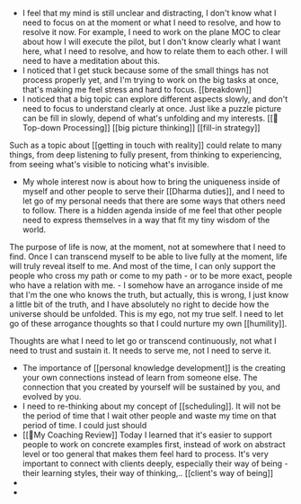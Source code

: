 - I feel that my mind is still unclear and distracting, I don't know what I need to focus on at the moment or what I need to resolve, and how to resolve it now. For example, I need to work on the plane MOC to clear about how I will execute the pilot, but I don't know clearly what I want here, what I need to resolve, and how to relate them to each other. I will need to have a meditation about this.
- I noticed that I get stuck because some of the small things has not process properly yet, and I'm trying to work on the big tasks at once, that's making me feel stress and hard to focus. [[breakdown]]
- I noticed that a big topic can explore different aspects slowly, and don't need to focus to understand clearly at once. Just like a puzzle picture can be fill in slowly, depend of what's unfolding and my interests. [[🌲Top-down Processing]] [[big picture thinking]] [[fill-in strategy]]

Such as a topic about [[getting in touch with reality]] could relate to many things, from deep listening to fully present, from thinking to experiencing, from seeing what's visible to noticing what's invisible.
- My whole interest now is about how to bring the uniqueness inside of myself and other people to serve their [[Dharma duties]], and I need to let go of my personal needs that there are some ways that others need to follow. There is a hidden agenda inside of me feel that other people need to express themselves in a way that fit my tiny wisdom of the world. 

The purpose of life is now, at the moment, not at somewhere that I need to find. Once I can transcend myself to be able to live fully at the moment, life will truly reveal itself to me. And most of the time, I can only support the people who cross my path or come to my path - or to be more exact, people who have a relation with me.
    - I somehow have an arrogance inside of me that I'm the one who knows the truth, but actually, this is wrong, I just know a little bit of the truth, and I have absolutely no right to decide how the universe should be unfolded. This is my ego, not my true self. I need to let go of these arrogance thoughts so that I could nurture my own [[humility]].

Thoughts are what I need to let go or transcend continuously, not what I need to trust and sustain it. It needs to serve me, not I need to serve it.
- The importance of [[personal knowledge development]] is the creating your own connections instead of learn from someone else. The connection that you created by yourself will be sustained by you, and evolved by you.
- I need to re-thinking about my concept of [[scheduling]]. It will not be the period of time that I wait other people and waste my time on that period of time. I could just should 
- [[📝My Coaching Review]] Today I learned that it's easier to support people to work on concrete examples first, instead of work on abstract level or too general that makes them feel hard to process. It's very important to connect with clients deeply, especially their way of being - their learning styles, their way of thinking,.. [[client's way of being]]
- 
- 

